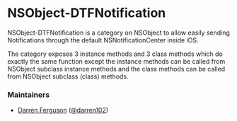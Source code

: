 NSObject-DTFNotification
========================

NSObject-DTFNotification is a category on NSObject to allow easily sending Notifications through the default NSNotificationCenter inside iOS.

The category exposes 3 instance methods and 3 class methods which do exactly the same function except the instance methods can be called from NSObject subclass instance methods and the class methods can be called from NSObject subclass (class) methods.

### Maintainers

- [Darren Ferguson](http://github.com/darren102) ([@darren102](https://twitter.com/darren102))

